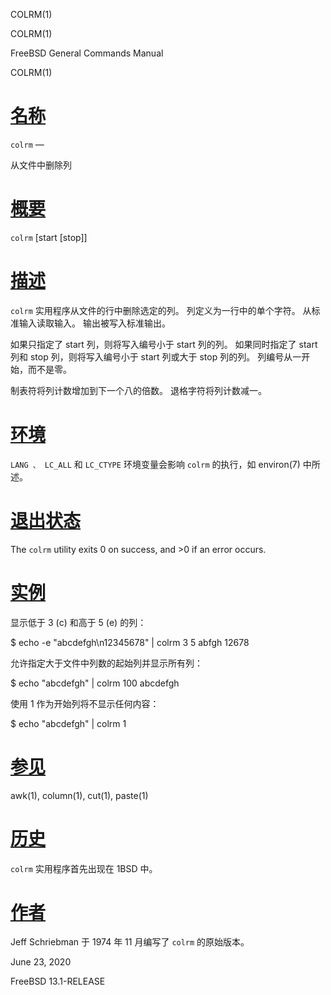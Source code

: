   COLRM(1)  

COLRM(1)

FreeBSD General Commands Manual

COLRM(1)

[名称](#__u540D___u79F0_)
=======================

`colrm` —

从文件中删除列

[概要](#__u6982___u8981_)
=======================

`colrm` \[start \[stop\]\]

[描述](#__u63CF___u8FF0_)
=======================

`colrm` 实用程序从文件的行中删除选定的列。 列定义为一行中的单个字符。 从标准输入读取输入。 输出被写入标准输出。

如果只指定了 start 列，则将写入编号小于 start 列的列。 如果同时指定了 start 列和 stop 列，则将写入编号小于 start 列或大于 stop 列的列。 列编号从一开始，而不是零。

制表符将列计数增加到下一个八的倍数。 退格字符将列计数减一。

[环境](#__u73AF___u5883_)
=======================

`LANG 、 LC_ALL` 和 `LC_CTYPE` 环境变量会影响 `colrm` 的执行，如 environ(7) 中所述。

[退出状态](#__u9000___u51FA___u72B6___u6001_)
=========================================

The `colrm` utility exits 0 on success, and >0 if an error occurs.

[实例](#__u5B9E___u4F8B_)
=======================

显示低于 3 (c) 和高于 5 (e) 的列：

$ echo -e "abcdefgh\\n12345678" | colrm 3 5 abfgh 12678 

允许指定大于文件中列数的起始列并显示所有列：

$ echo "abcdefgh" | colrm 100 abcdefgh 

使用 1 作为开始列将不显示任何内容：

$ echo "abcdefgh" | colrm 1 

[参见](#__u53C2___u89C1_)
=======================

awk(1), column(1), cut(1), paste(1)

[历史](#__u5386___u53F2_)
=======================

`colrm` 实用程序首先出现在 1BSD 中。

[作者](#__u4F5C___u8005_)
=======================

Jeff Schriebman 于 1974 年 11 月编写了 `colrm` 的原始版本。

June 23, 2020

FreeBSD 13.1-RELEASE